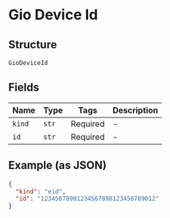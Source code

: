 
# Gio Device Id

## Structure

`GioDeviceId`

## Fields

| Name | Type | Tags | Description |
|  --- | --- | --- | --- |
| `kind` | `str` | Required | - |
| `id` | `str` | Required | - |

## Example (as JSON)

```json
{
  "kind": "eid",
  "id": "12345678901234567890123456789012"
}
```


